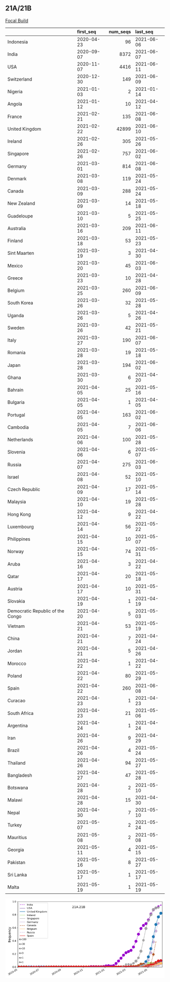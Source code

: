 

## 21A/21B
[Focal Build](https://nextstrain.org/groups/neherlab/ncov/21A.21B)

|                                  | first_seq   |   num_seqs | last_seq   |
|:---------------------------------|:------------|-----------:|:-----------|
| Indonesia                        | 2020-04-23  |         96 | 2021-06-06 |
| India                            | 2020-09-07  |       8372 | 2021-06-07 |
| USA                              | 2020-11-07  |       4416 | 2021-06-11 |
| Switzerland                      | 2020-12-30  |        149 | 2021-06-09 |
| Nigeria                          | 2021-01-03  |          2 | 2021-01-14 |
| Angola                           | 2021-01-12  |         10 | 2021-04-12 |
| France                           | 2021-02-21  |        135 | 2021-06-08 |
| United Kingdom                   | 2021-02-22  |      42899 | 2021-06-10 |
| Ireland                          | 2021-02-26  |        305 | 2021-05-26 |
| Singapore                        | 2021-02-26  |        757 | 2021-06-02 |
| Germany                          | 2021-03-01  |        814 | 2021-06-08 |
| Denmark                          | 2021-03-08  |        119 | 2021-05-24 |
| Canada                           | 2021-03-09  |        288 | 2021-05-24 |
| New Zealand                      | 2021-03-09  |         14 | 2021-05-18 |
| Guadeloupe                       | 2021-03-10  |          5 | 2021-05-25 |
| Australia                        | 2021-03-16  |        209 | 2021-06-11 |
| Finland                          | 2021-03-18  |         53 | 2021-05-23 |
| Sint Maarten                     | 2021-03-19  |          3 | 2021-04-30 |
| Mexico                           | 2021-03-20  |         45 | 2021-06-03 |
| Greece                           | 2021-03-23  |         10 | 2021-04-28 |
| Belgium                          | 2021-03-25  |        260 | 2021-06-09 |
| South Korea                      | 2021-03-26  |         32 | 2021-05-28 |
| Uganda                           | 2021-03-26  |          5 | 2021-04-26 |
| Sweden                           | 2021-03-26  |         42 | 2021-05-21 |
| Italy                            | 2021-03-27  |        190 | 2021-06-07 |
| Romania                          | 2021-03-28  |         19 | 2021-05-18 |
| Japan                            | 2021-03-28  |        194 | 2021-06-02 |
| Ghana                            | 2021-03-30  |          6 | 2021-04-20 |
| Bahrain                          | 2021-04-05  |         25 | 2021-05-16 |
| Bulgaria                         | 2021-04-05  |          1 | 2021-04-05 |
| Portugal                         | 2021-04-05  |        163 | 2021-06-02 |
| Cambodia                         | 2021-04-05  |          7 | 2021-06-06 |
| Netherlands                      | 2021-04-06  |        100 | 2021-05-28 |
| Slovenia                         | 2021-04-06  |          6 | 2021-05-07 |
| Russia                           | 2021-04-07  |        275 | 2021-06-03 |
| Israel                           | 2021-04-08  |         52 | 2021-05-10 |
| Czech Republic                   | 2021-04-09  |         17 | 2021-05-14 |
| Malaysia                         | 2021-04-10  |         19 | 2021-05-28 |
| Hong Kong                        | 2021-04-12  |          9 | 2021-04-22 |
| Luxembourg                       | 2021-04-14  |         56 | 2021-05-22 |
| Philippines                      | 2021-04-15  |         10 | 2021-05-07 |
| Norway                           | 2021-04-15  |         74 | 2021-05-31 |
| Aruba                            | 2021-04-16  |          3 | 2021-04-22 |
| Qatar                            | 2021-04-17  |         20 | 2021-05-18 |
| Austria                          | 2021-04-17  |         10 | 2021-05-31 |
| Slovakia                         | 2021-04-19  |          1 | 2021-04-19 |
| Democratic Republic of the Congo | 2021-04-20  |          5 | 2021-05-03 |
| Vietnam                          | 2021-04-21  |         53 | 2021-05-19 |
| China                            | 2021-04-21  |          7 | 2021-04-24 |
| Jordan                           | 2021-04-21  |          5 | 2021-04-26 |
| Morocco                          | 2021-04-22  |          1 | 2021-04-22 |
| Poland                           | 2021-04-22  |         80 | 2021-05-29 |
| Spain                            | 2021-04-22  |        260 | 2021-06-08 |
| Curacao                          | 2021-04-23  |          1 | 2021-04-23 |
| South Africa                     | 2021-04-23  |         21 | 2021-05-06 |
| Argentina                        | 2021-04-24  |          1 | 2021-04-24 |
| Iran                             | 2021-04-26  |          9 | 2021-04-29 |
| Brazil                           | 2021-04-26  |          4 | 2021-05-24 |
| Thailand                         | 2021-04-26  |         94 | 2021-05-27 |
| Bangladesh                       | 2021-04-27  |         47 | 2021-05-28 |
| Botswana                         | 2021-04-28  |          2 | 2021-05-10 |
| Malawi                           | 2021-04-28  |         15 | 2021-04-30 |
| Nepal                            | 2021-04-30  |          7 | 2021-05-10 |
| Turkey                           | 2021-05-07  |          2 | 2021-05-24 |
| Mauritius                        | 2021-05-08  |          2 | 2021-05-08 |
| Georgia                          | 2021-05-11  |          4 | 2021-05-15 |
| Pakistan                         | 2021-05-16  |          8 | 2021-05-27 |
| Sri Lanka                        | 2021-05-17  |          1 | 2021-05-17 |
| Malta                            | 2021-05-19  |          1 | 2021-05-19 |

![Overall trends 21A.21B](/overall_trends_figures/overall_trends_21A.21B.png)